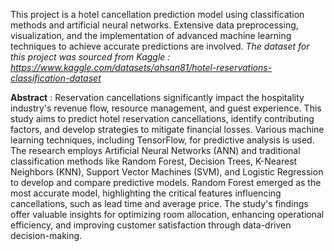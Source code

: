 This project is a hotel cancellation prediction model using classification methods and artificial neural networks. 
Extensive data preprocessing, visualization, and the implementation of advanced machine learning techniques to achieve accurate predictions are involved. 
*The dataset for this project was sourced from Kaggle : https://www.kaggle.com/datasets/ahsan81/hotel-reservations-classification-dataset*

**Abstract** : Reservation cancellations significantly impact the hospitality industry's revenue flow, resource management, and guest experience. This study aims to predict hotel reservation cancellations, identify 
contributing factors, and develop strategies to mitigate financial losses. Various machine learning techniques, including TensorFlow, for predictive analysis is used. The research employs Artificial Neural Networks (ANN) 
and traditional classification methods like Random Forest, Decision Trees, K-Nearest Neighbors (KNN), Support Vector Machines (SVM), and Logistic Regression to develop and compare predictive models. Random Forest emerged as 
the most accurate model, highlighting the critical features influencing cancellations, such as lead time and average price. The study's findings offer valuable insights for optimizing room allocation, enhancing operational 
efficiency, and improving customer satisfaction through data-driven decision-making.
